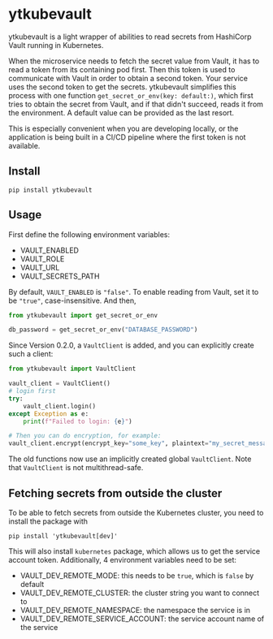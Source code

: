 # ytkubevault
ytkubevault is a light wrapper of abilities to read secrets
from HashiCorp Vault running in Kubernetes.

When the microservice needs to fetch the secret value from 
Vault, it has to read a token from its containing pod first. 
Then this token is used to communicate with Vault in order to 
obtain a second token. Your service uses the second token to 
get the secrets. ytkubevault simplifies this process with one 
function `get_secret_or_env(key: default:)`, which first tries
to obtain the secret from Vault, and if that didn't succeed,
reads it from the environment. A default value can be provided 
as the last resort.

This is especially convenient when you are developing locally, 
or the application is being built in a CI/CD pipeline where 
the first token is not available.

## Install
```shell
pip install ytkubevault
```

## Usage
First define the following environment variables:
* VAULT_ENABLED
* VAULT_ROLE
* VAULT_URL
* VAULT_SECRETS_PATH

By default, `VAULT_ENABLED` is `"false"`. To enable reading from Vault,
set it to be `"true"`, case-insensitive. And then,

```python
from ytkubevault import get_secret_or_env

db_password = get_secret_or_env("DATABASE_PASSWORD")
```

Since Version 0.2.0, a `VaultClient` is added, and you can explicitly create 
such a client:
```python
from ytkubevault import VaultClient

vault_client = VaultClient()
# login first
try:
    vault_client.login()
except Exception as e:
    print(f"Failed to login: {e}")

# Then you can do encryption, for example:
vault_client.encrypt(encrypt_key="some_key", plaintext="my_secret_message")
```

The old functions now use an implicitly created global `VaultClient`. Note that 
`VaultClient` is not multithread-safe.

## Fetching secrets from outside the cluster
To be able to fetch secrets from outside the Kubernetes cluster, you need to install 
the package with
```shell
pip install 'ytkubevault[dev]'
```
This will also install `kubernetes` package, which allows us to get the service account
token. Additionally, 4 environment variables need to be set:
* VAULT_DEV_REMOTE_MODE: this needs to be `true`, which is `false` by default
* VAULT_DEV_REMOTE_CLUSTER: the cluster string you want to connect to
* VAULT_DEV_REMOTE_NAMESPACE: the namespace the service is in
* VAULT_DEV_REMOTE_SERVICE_ACCOUNT: the service account name of the service